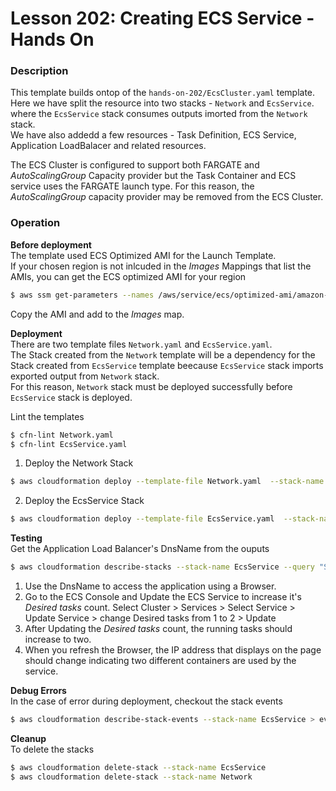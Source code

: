 # Lesson 202: Creating ECS Service - Hands On

### Description

This template builds ontop of the `hands-on-202/EcsCluster.yaml` template.  
Here we have split the resource into two stacks - `Network` and `EcsService`. where the `EcsService` stack consumes outputs imorted from the `Network` stack.  
We have also addedd a few resources - Task Definition, ECS Service, Application LoadBalacer and related resources.

The ECS Cluster is configured to support both FARGATE and _AutoScalingGroup_ Capacity provider but the Task Container and ECS service uses the FARGATE launch type. For this reason, the _AutoScalingGroup_ capacity provider may be removed from the ECS Cluster.

### Operation

**Before deployment**  
The template used ECS Optimized AMI for the Launch Template.  
If your chosen region is not inlcuded in the _Images_ Mappings that list the AMIs, you can get the ECS optimized AMI for your region

```bash
$ aws ssm get-parameters --names /aws/service/ecs/optimized-ami/amazon-linux-2/recommended
```

Copy the AMI and add to the _Images_ map.

**Deployment**  
There are two template files `Network.yaml` and `EcsService.yaml`.  
The Stack created from the `Network` template will be a dependency for the Stack created from `EcsService` template beecause `EcsService` stack imports exported output from `Network` stack.  
For this reason, `Network` stack must be deployed successfully before `EcsService` stack is deployed.

Lint the templates

```bash
$ cfn-lint Network.yaml
$ cfn-lint EcsService.yaml
```

1. Deploy the Network Stack

```bash
$ aws cloudformation deploy --template-file Network.yaml  --stack-name Network --capabilities CAPABILITY_NAMED_IAM
```

2. Deploy the EcsService Stack

```bash
$ aws cloudformation deploy --template-file EcsService.yaml  --stack-name EcsService --capabilities CAPABILITY_NAMED_IAM
```

**Testing**  
Get the Application Load Balancer's DnsName from the ouputs

```bash
$ aws cloudformation describe-stacks --stack-name EcsService --query "Stacks[0].Outputs" --no-cli-pager
```

1. Use the DnsName to access the application using a Browser.
2. Go to the ECS Console and Update the ECS Service to increase it's _Desired tasks_ count. Select Cluster > Services > Select Service > Update Service > change Desired tasks from 1 to 2 > Update
3. After Updating the _Desired tasks_ count, the running tasks should increase to two.
4. When you refresh the Browser, the IP address that displays on the page should change indicating two different containers are used by the service.

**Debug Errors**  
In the case of error during deployment, checkout the stack events

```bash
$ aws cloudformation describe-stack-events --stack-name EcsService > events.json
```

**Cleanup**  
To delete the stacks

```bash
$ aws cloudformation delete-stack --stack-name EcsService
$ aws cloudformation delete-stack --stack-name Network
```
